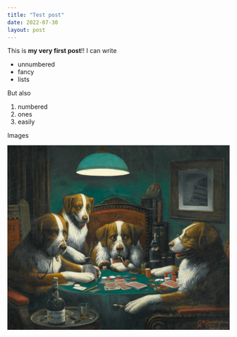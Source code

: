 ```yaml
---
title: "Test post"
date: 2022-07-30
layout: post
---
```


This is **my very first post**!! I can write

* unnumbered
* fancy
* lists

But also

1. numbered
1. ones
1. easily

Images

![Dogs](/assets/images/dogsplayingpoker.png)

